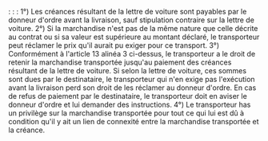 :
:
:
1°) Les créances résultant de la lettre de voiture sont payables par le donneur d'ordre avant la livraison, sauf
stipulation contraire sur la lettre de voiture.
2°) Si la marchandise n'est pas de la même nature que celle décrite au contrat ou si sa valeur est supérieure au
montant déclaré, le transporteur peut réclamer le prix qu'il aurait pu exiger pour ce transport.
3°) Conformément à l'article 13 alinéa 3 ci-dessus, le transporteur a le droit de retenir la marchandise transportée
jusqu'au paiement des créances résultant de la lettre de voiture. Si selon la lettre de voiture, ces sommes sont
dues par le destinataire, le transporteur qui n'en exige pas l'exécution avant la livraison perd son droit de les
réclamer au donneur d'ordre. En cas de refus de paiement par le destinataire, le transporteur doit en aviser le
donneur d'ordre et lui demander des instructions.
4°) Le transporteur has un privilège sur la marchandise transportée pour tout ce qui lui est dû à condition qu'il y ait un
lien de connexité entre la marchandise transportée et la créance.